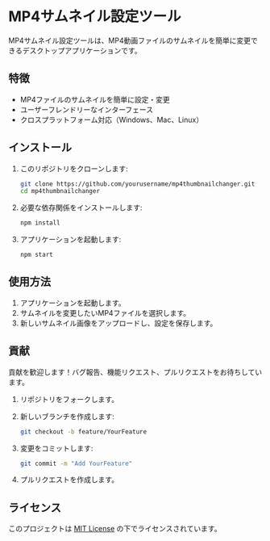 # MP4サムネイル設定ツール

MP4サムネイル設定ツールは、MP4動画ファイルのサムネイルを簡単に変更できるデスクトップアプリケーションです。

## 特徴

- MP4ファイルのサムネイルを簡単に設定・変更
- ユーザーフレンドリーなインターフェース
- クロスプラットフォーム対応（Windows、Mac、Linux）

## インストール

1. このリポジトリをクローンします:

   ```bash
   git clone https://github.com/yourusername/mp4thumbnailchanger.git
   cd mp4thumbnailchanger
   ```

2. 必要な依存関係をインストールします:

   ```bash
   npm install
   ```

3. アプリケーションを起動します:

   ```bash
   npm start
   ```

## 使用方法

1. アプリケーションを起動します。
2. サムネイルを変更したいMP4ファイルを選択します。
3. 新しいサムネイル画像をアップロードし、設定を保存します。

## 貢献

貢献を歓迎します！バグ報告、機能リクエスト、プルリクエストをお待ちしています。

1. リポジトリをフォークします。
2. 新しいブランチを作成します:

   ```bash
   git checkout -b feature/YourFeature
   ```

3. 変更をコミットします:

   ```bash
   git commit -m "Add YourFeature"
   ```

4. プルリクエストを作成します。

## ライセンス

このプロジェクトは [MIT License](LICENSE) の下でライセンスされています。

